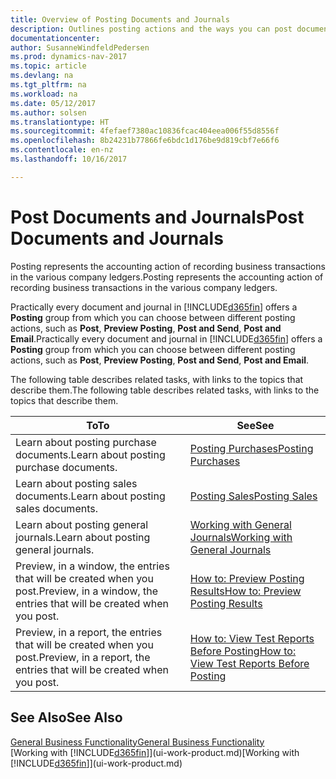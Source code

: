 ```yaml
---
title: Overview of Posting Documents and Journals
description: Outlines posting actions and the ways you can post documents and journals.
documentationcenter: 
author: SusanneWindfeldPedersen
ms.prod: dynamics-nav-2017
ms.topic: article
ms.devlang: na
ms.tgt_pltfrm: na
ms.workload: na
ms.date: 05/12/2017
ms.author: solsen
ms.translationtype: HT
ms.sourcegitcommit: 4fefaef7380ac10836fcac404eea006f55d8556f
ms.openlocfilehash: 8b24231b77866fe6bdc1d176be9d819cbf7e66f6
ms.contentlocale: en-nz
ms.lasthandoff: 10/16/2017

---
```

# <a name="post-documents-and-journals"></a><span data-ttu-id="34c3a-103">Post Documents and Journals</span><span class="sxs-lookup"><span data-stu-id="34c3a-103">Post Documents and Journals</span></span>
<span data-ttu-id="34c3a-104">Posting represents the accounting action of recording business transactions in the various company ledgers.</span><span class="sxs-lookup"><span data-stu-id="34c3a-104">Posting represents the accounting action of recording business transactions in the various company ledgers.</span></span>

<span data-ttu-id="34c3a-105">Practically every document and journal in [!INCLUDE[d365fin](includes/d365fin_md.md)] offers a **Posting** group from which you can choose between different posting actions, such as **Post**, **Preview Posting**, **Post and Send**, **Post and Email**.</span><span class="sxs-lookup"><span data-stu-id="34c3a-105">Practically every document and journal in [!INCLUDE[d365fin](includes/d365fin_md.md)] offers a **Posting** group from which you can choose between different posting actions, such as **Post**, **Preview Posting**, **Post and Send**, **Post and Email**.</span></span>

<span data-ttu-id="34c3a-106">The following table describes related tasks, with links to the topics that describe them.</span><span class="sxs-lookup"><span data-stu-id="34c3a-106">The following table describes related tasks, with links to the topics that describe them.</span></span>

| <span data-ttu-id="34c3a-107">To</span><span class="sxs-lookup"><span data-stu-id="34c3a-107">To</span></span> | <span data-ttu-id="34c3a-108">See</span><span class="sxs-lookup"><span data-stu-id="34c3a-108">See</span></span> |
| --- | --- |
| <span data-ttu-id="34c3a-109">Learn about posting purchase documents.</span><span class="sxs-lookup"><span data-stu-id="34c3a-109">Learn about posting purchase documents.</span></span> |[<span data-ttu-id="34c3a-110">Posting Purchases</span><span class="sxs-lookup"><span data-stu-id="34c3a-110">Posting Purchases</span></span>](ui-post-purchases.md) |
| <span data-ttu-id="34c3a-111">Learn about posting sales documents.</span><span class="sxs-lookup"><span data-stu-id="34c3a-111">Learn about posting sales documents.</span></span> |[<span data-ttu-id="34c3a-112">Posting Sales</span><span class="sxs-lookup"><span data-stu-id="34c3a-112">Posting Sales</span></span>](ui-post-sales.md) |
| <span data-ttu-id="34c3a-113">Learn about posting general journals.</span><span class="sxs-lookup"><span data-stu-id="34c3a-113">Learn about posting general journals.</span></span> |[<span data-ttu-id="34c3a-114">Working with General Journals</span><span class="sxs-lookup"><span data-stu-id="34c3a-114">Working with General Journals</span></span>](ui-work-general-journals.md) |
| <span data-ttu-id="34c3a-115">Preview, in a window, the entries that will be created when you post.</span><span class="sxs-lookup"><span data-stu-id="34c3a-115">Preview, in a window, the entries that will be created when you post.</span></span> |[<span data-ttu-id="34c3a-116">How to: Preview Posting Results</span><span class="sxs-lookup"><span data-stu-id="34c3a-116">How to: Preview Posting Results</span></span>](ui-how-preview-post-results.md) |
| <span data-ttu-id="34c3a-117">Preview, in a report, the entries that will be created when you post.</span><span class="sxs-lookup"><span data-stu-id="34c3a-117">Preview, in a report, the entries that will be created when you post.</span></span> |[<span data-ttu-id="34c3a-118">How to: View Test Reports Before Posting</span><span class="sxs-lookup"><span data-stu-id="34c3a-118">How to: View Test Reports Before Posting</span></span>](ui-how-view-test-reports-posting.md) |

## <a name="see-also"></a><span data-ttu-id="34c3a-119">See Also</span><span class="sxs-lookup"><span data-stu-id="34c3a-119">See Also</span></span>
[<span data-ttu-id="34c3a-120">General Business Functionality</span><span class="sxs-lookup"><span data-stu-id="34c3a-120">General Business Functionality</span></span>](ui-across-business-areas.md)  
<span data-ttu-id="34c3a-121">[Working with [!INCLUDE[d365fin](includes/d365fin_md.md)]](ui-work-product.md)</span><span class="sxs-lookup"><span data-stu-id="34c3a-121">[Working with [!INCLUDE[d365fin](includes/d365fin_md.md)]](ui-work-product.md)</span></span>


